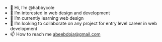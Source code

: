 - 👋 Hi, I’m @habbycole
- 👀 I’m interested in web design and development
- 🌱 I’m currently learning web design
- 💞️ I’m looking to collaborate on any project for entry level career in web development
- 📫 How to reach me abeebdoja@gmail.com

<!---
habbycole/habbycole is a ✨ special ✨ repository because its `README.md` (this file) appears on your GitHub profile.
You can click the Preview link to take a look at your changes.
--->
